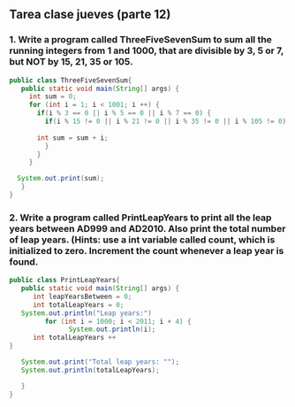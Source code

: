 ## Tarea clase jueves (parte 12)

### 1. Write a program called ThreeFiveSevenSum to sum all the running integers from 1 and 1000, that are divisible by 3, 5 or 7, but NOT by 15, 21, 35 or 105.


```java
public class ThreeFiveSevenSum{  
   public static void main(String[] args) {
     int sum = 0;
     for (int i = 1; i < 1001; i ++) {
       if(i % 3 == 0 || i % 5 == 0 || i % 7 == 0) {
         if(i % 15 != 0 || i % 21 != 0 || i % 35 != 0 || i % 105 != 0) {
       
       int sum = sum + i;
         }
       }
     }

  System.out.print(sum);
   }
}

```



### 2. Write a program called PrintLeapYears to print all the leap years between AD999 and AD2010. Also print the total number of leap years. (Hints: use a int variable called count, which is initialized to zero. Increment the count whenever a leap year is found.


```java
public class PrintLeapYears{  
   public static void main(String[] args) {
      int leapYearsBetween = 0;
      int totalLeapYears = 0;
   System.out.println("Leap years:")
         for (int i = 1000; i < 2011; i + 4) {
               System.out.println(i);
      int totalLeapYears ++
}

   System.out.print("Total leap years: "");
   System.out.println(totalLeapYears);

   }
}
```




            
         







